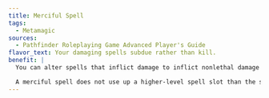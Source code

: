```yaml
---
title: Merciful Spell
tags:
  - Metamagic
sources:
  - Pathfinder Roleplaying Game Advanced Player's Guide
flavor_text: Your damaging spells subdue rather than kill.
benefit: |
  You can alter spells that inflict damage to inflict nonlethal damage instead. Spells that inflict damage of a particular type (such as fire) inflict nonlethal damage of that same type.

  A merciful spell does not use up a higher-level spell slot than the spell's actual level.
---
```


